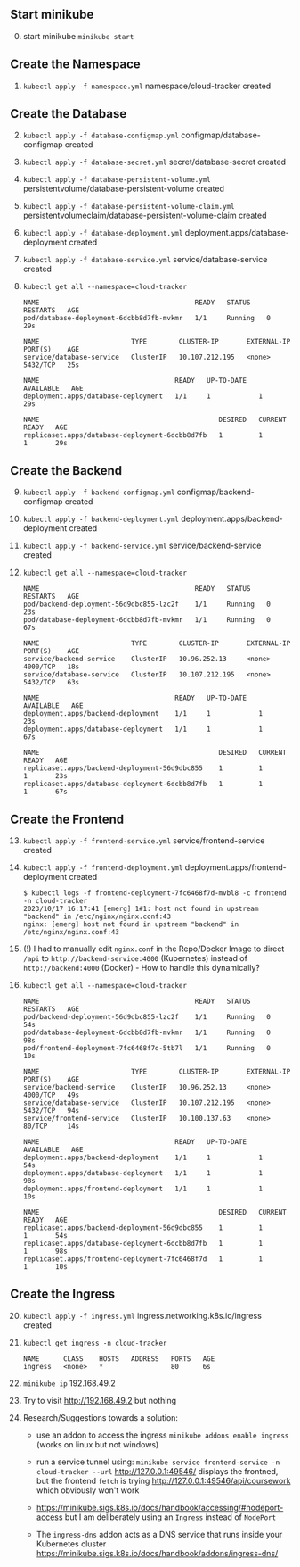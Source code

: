 ## Start minikube

0. start minikube `minikube start`

## Create the Namespace

1. `kubectl apply -f namespace.yml`
   namespace/cloud-tracker created

## Create the Database

2. `kubectl apply -f database-configmap.yml`
   configmap/database-configmap created

3. `kubectl apply -f database-secret.yml`
   secret/database-secret created

4. `kubectl apply -f database-persistent-volume.yml`
   persistentvolume/database-persistent-volume created

5. `kubectl apply -f database-persistent-volume-claim.yml`
   persistentvolumeclaim/database-persistent-volume-claim created

6. `kubectl apply -f database-deployment.yml`
   deployment.apps/database-deployment created

7. `kubectl apply -f database-service.yml`
   service/database-service created

8. `kubectl get all --namespace=cloud-tracker`

   ```
   NAME                                       READY   STATUS    RESTARTS   AGE
   pod/database-deployment-6dcbb8d7fb-mvkmr   1/1     Running   0          29s

   NAME                       TYPE        CLUSTER-IP       EXTERNAL-IP   PORT(S)    AGE
   service/database-service   ClusterIP   10.107.212.195   <none>        5432/TCP   25s

   NAME                                  READY   UP-TO-DATE   AVAILABLE   AGE
   deployment.apps/database-deployment   1/1     1            1           29s

   NAME                                             DESIRED   CURRENT   READY   AGE
   replicaset.apps/database-deployment-6dcbb8d7fb   1         1         1       29s
   ```

## Create the Backend

9. `kubectl apply -f backend-configmap.yml`
   configmap/backend-configmap created

10. `kubectl apply -f backend-deployment.yml`
    deployment.apps/backend-deployment created

11. `kubectl apply -f backend-service.yml`
    service/backend-service created

12. `kubectl get all --namespace=cloud-tracker`

    ```
    NAME                                       READY   STATUS    RESTARTS   AGE
    pod/backend-deployment-56d9dbc855-lzc2f    1/1     Running   0          23s
    pod/database-deployment-6dcbb8d7fb-mvkmr   1/1     Running   0          67s

    NAME                       TYPE        CLUSTER-IP       EXTERNAL-IP   PORT(S)    AGE
    service/backend-service    ClusterIP   10.96.252.13     <none>        4000/TCP   18s
    service/database-service   ClusterIP   10.107.212.195   <none>        5432/TCP   63s

    NAME                                  READY   UP-TO-DATE   AVAILABLE   AGE
    deployment.apps/backend-deployment    1/1     1            1           23s
    deployment.apps/database-deployment   1/1     1            1           67s

    NAME                                             DESIRED   CURRENT   READY   AGE
    replicaset.apps/backend-deployment-56d9dbc855    1         1         1       23s
    replicaset.apps/database-deployment-6dcbb8d7fb   1         1         1       67s
    ```

## Create the Frontend

13. `kubectl apply -f frontend-service.yml`
    service/frontend-service created

14. `kubectl apply -f frontend-deployment.yml`
    deployment.apps/frontend-deployment created

    ```
    $ kubectl logs -f frontend-deployment-7fc6468f7d-mvbl8 -c frontend -n cloud-tracker
    2023/10/17 16:17:41 [emerg] 1#1: host not found in upstream "backend" in /etc/nginx/nginx.conf:43
    nginx: [emerg] host not found in upstream "backend" in /etc/nginx/nginx.conf:43
    ```

15. (!) I had to manually edit `nginx.conf` in the Repo/Docker Image to direct `/api` to `http://backend-service:4000` (Kubernetes) instead of `http://backend:4000` (Docker) - How to handle this dynamically?

16. `kubectl get all --namespace=cloud-tracker`

    ```
    NAME                                       READY   STATUS    RESTARTS   AGE
    pod/backend-deployment-56d9dbc855-lzc2f    1/1     Running   0          54s
    pod/database-deployment-6dcbb8d7fb-mvkmr   1/1     Running   0          98s
    pod/frontend-deployment-7fc6468f7d-5tb7l   1/1     Running   0          10s

    NAME                       TYPE        CLUSTER-IP       EXTERNAL-IP   PORT(S)    AGE
    service/backend-service    ClusterIP   10.96.252.13     <none>        4000/TCP   49s
    service/database-service   ClusterIP   10.107.212.195   <none>        5432/TCP   94s
    service/frontend-service   ClusterIP   10.100.137.63    <none>        80/TCP     14s

    NAME                                  READY   UP-TO-DATE   AVAILABLE   AGE
    deployment.apps/backend-deployment    1/1     1            1           54s
    deployment.apps/database-deployment   1/1     1            1           98s
    deployment.apps/frontend-deployment   1/1     1            1           10s

    NAME                                             DESIRED   CURRENT   READY   AGE
    replicaset.apps/backend-deployment-56d9dbc855    1         1         1       54s
    replicaset.apps/database-deployment-6dcbb8d7fb   1         1         1       98s
    replicaset.apps/frontend-deployment-7fc6468f7d   1         1         1       10s
    ```

## Create the Ingress

20. `kubectl apply -f ingress.yml`
    ingress.networking.k8s.io/ingress created

21. `kubectl get ingress -n cloud-tracker`

    ```
    NAME      CLASS    HOSTS   ADDRESS   PORTS   AGE
    ingress   <none>   *                 80      6s
    ```

22. `minikube ip`
    192.168.49.2

23. Try to visit http://192.168.49.2 but nothing

24. Research/Suggestions towards a solution:

    - use an addon to access the ingress `minikube addons enable ingress` (works on linux but not windows)

    - run a service tunnel using: `minikube service frontend-service -n cloud-tracker --url`
      http://127.0.0.1:49546/ displays the frontned, but the frontend `fetch` is trying http://127.0.0.1:49546/api/coursework which obviously won't work

    - https://minikube.sigs.k8s.io/docs/handbook/accessing/#nodeport-access but I am deliberately using an `Ingress` instead of `NodePort`

    - The `ingress-dns` addon acts as a DNS service that runs inside your Kubernetes cluster https://minikube.sigs.k8s.io/docs/handbook/addons/ingress-dns/

